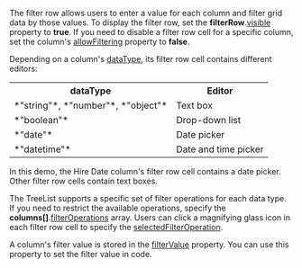 The filter row allows users to enter a value for each column and filter grid data by those values. To display the filter row, set the **filterRow**.[visible](/Documentation/ApiReference/UI_Components/dxTreeList/Configuration/filterRow/#visible) property to **true**. If you need to disable a filter row cell for a specific column, set the column's [allowFiltering](/Documentation/ApiReference/UI_Components/dxTreeList/Configuration/columns/#allowFiltering) property to **false**.

Depending on a column's [dataType](/Documentation/ApiReference/UI_Components/dxTreeList/Configuration/columns/#dataType), its filter row cell contains different editors:

<table class="dx-table">
    <tr>
        <th>dataType</th>
        <th>Editor</th>
    </tr>
    <tr>
        <td>*"string"*, *"number"*, *"object"*</td>
        <td>Text box</td>
    </tr>
    <tr>
        <td>*"boolean"*</td>
        <td>Drop-down list</td>
    </tr> 
    <tr>
        <td>*"date"*</td>
        <td>Date picker</td>
    </tr> 
    <tr>
        <td>*"datetime"*</td>
        <td>Date and time picker</td>
    </tr> 
</table>

In this demo, the Hire Date column's filter row cell contains a date picker. Other filter row cells contain text boxes.

The TreeList supports a specific set of filter operations for each data type. If you need to restrict the available operations, specify the **columns[]**.[filterOperations](/Documentation/ApiReference/UI_Components/dxTreeList/Configuration/columns/#filterOperations) array. Users can click a magnifying glass icon in each filter row cell to specify the [selectedFilterOperation](/Documentation/ApiReference/UI_Components/dxTreeList/Configuration/columns/#selectedFilterOperation).

A column's filter value is stored in the [filterValue](/Documentation/ApiReference/UI_Components/dxTreeList/Configuration/columns/#filterValue) property. You can use this property to set the filter value in code.
